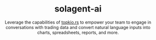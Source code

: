 <div align="center">

# solagent-ai 
Leverage the capabilities of [topkio.rs](https://github.com/solagent-rs/topkio.rs) to empower your team to engage in conversations with trading data and convert natural language inputs into charts, spreadsheets, reports, and more.

</div>